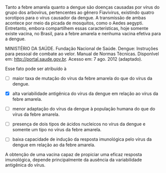 

Tanto a febre amarela quanto a dengue são doenças causadas por vírus do grupo dos arbovírus, pertencentes ao gênero Fiavivirus, existindo quatro sorotipos para o vírus causador da dengue. A transmissão de ambas acontece por meio da picada de mosquitos, como o Aedes aegypti. Entretanto, embora compartilhem essas características, hoje somente existe vacina, no Brasil, para a febre amarela e nenhuma vacina efetiva para a dengue.

MINISTÉRIO DA SAÚDE. Fundação Nacional de Saúde. Dengue: Instruções para pessoal de combate ao velor. Manual de Normas Técnicas. Disponlvel em: http://portal.saude.gov.br. Acesso em: 7 ago. 2012 (adaptado).

Esse fato pode ser atribuído à



- [ ] maior taxa de mutação do vírus da febre amarela do que do vírus da dengue.
- [x] alta variabilidade antigênica do vírus da dengue em relação ao vírus da febre amarela.
- [ ] menor adaptação do vírus da dengue à população humana do que do vírus da febre amarela.
- [ ] presença de dois tipos de ácidos nucleicos no vírus da dengue e somente um tipo no vírus da febre amarela.
- [ ] baixa capacidade de indução da resposta imunológica pelo vírus da dengue em relação ao da febre amarela.


A obtenção de uma vacina capaz de propiciar uma eficaz resposta imunológica, depende principalmente da ausência da variabilidade antigênica do vírus.
